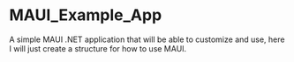 # MAUI_Example_App
A simple MAUI .NET application that will be able to customize and use, here I will just create a structure for how to use MAUI.
